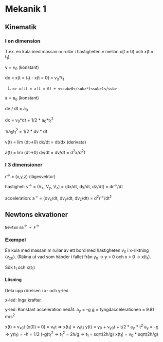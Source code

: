 # Mekanik 1

## Kinematik

### I en dimension

T.ex. en kula med massan m rullar i hastigheten v mellan x(t = 0) och x(t = t<sub>1</sub>).

v = v<sub>0</sub> (konstant)

dx = x(t = t<sub>1</sub>) - x(t = 0) = v<sub>0</sub>*t<sub>1</sub>

1. `=> x(t) = x(t = 0) + v<sub>0</sub>*t<sub>1</sub>`

a = a<sub>0</sub> (konstant)

dv / dt = a<sub>0</sub>

dx = v<sub>0</sub>*dt + 1/2 * a<sub>0</sub>*t<sub>1</sub><sup>2</sup>

1/a<sub>0</sub>t<sub>1</sub><sup>2</sup> = 1/2 * dv * dt

v(t) = lim (dt->0) dx/dt = dt/dx (derivata)

a(t) = lim (dt->0) dv/dt = dv/dt = d<sup>2</sup>x/d<sup>2</sup>t


### I 3 dimensioner

r<sup>-></sup> = (x,y,z)
(lägesvektor)

hastighet: v<sup>-></sup> = (V<sub>x</sub>, V<sub>y</sub>, V<sub>z</sub>) = (dx/dt, dy/dt, dz/dt) = dr<sup>-></sup>/dt

acceleration: a<sup>-></sup> = (dv<sub>x</sub>/dt, dv<sub>y</sub>/dt, dv<sub>z</sub>/dt) = d<sup>2</sup>r<sup>-></sup>/dt<sup>2</sup>

## Newtons ekvationer

`Newton`
`ma`<sup>-></sup>` = F`<sup>-></sup>` `


### Exempel

En kula med massan m rullar av ett bord med hastigheten v<sub>0</sub> i x-riktning (v<sub>x0</sub>). (Räkna ut vad som händer i fallet från y<sub>0</sub> -> y = 0 och x = 0 -> x(t<sub>1</sub>).

Sök t<sub>1</sub> och x(t<sub>1</sub>)

#### Lösning

Dela upp rörelsen i x- och y-led.

x-led: Inga krafter.

y-led: Konstant acceleration nedåt.
a<sub>y</sub> = -g
g = tyngdaccelerationen = 9.81 m/s<sup>2</sup>

x(t) = v<sub>x0</sub>t (x(0) = 0)
= v<sub>0</sub>t
=> x(t<sub>1</sub>) = v<sub>0</sub>t<sub>1</sub>
y(t) = y<sub>0</sub> + v<sub>y0</sub>t + t/2 * a<sub>y</sub> * t<sup>2</sup>
a<sub>y</sub> = -g =>
y(t<sub>1</sub>) = -h = 1/2 (-g)t<sub>1</sub><sup>2</sup>
=> t<sub>1</sub><sup>2</sup> = 2h/g => t<sub>1</sub> = sqrt(2h/g)
x(t<sub>1</sub>) = v<sub>0</sub> * sqrt(2h/g)
